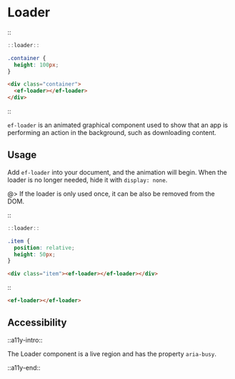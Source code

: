 <!--
type: page
title: Loader
location: ./elements/loader
layout: default
-->

# Loader
::
```javascript
::loader::
```
```css
.container {
  height: 100px;
}
```
```html
<div class="container">
  <ef-loader></ef-loader>
</div>
```
::

`ef-loader` is an animated graphical component used to show that an app is performing an action in the background, such as downloading content.

## Usage
Add `ef-loader` into your document, and the animation will begin. When the loader is no longer needed, hide it with `display: none`.

@> If the loader is only used once, it can be also be removed from the DOM.

::
```javascript
::loader::
```
```css
.item {
  position: relative;
  height: 50px;
}
```
```html
<div class="item"><ef-loader></ef-loader></div>
```
::

```html
<ef-loader></ef-loader>
```

## Accessibility
::a11y-intro::

The Loader component is a live region and has the property `aria-busy`.

::a11y-end::
